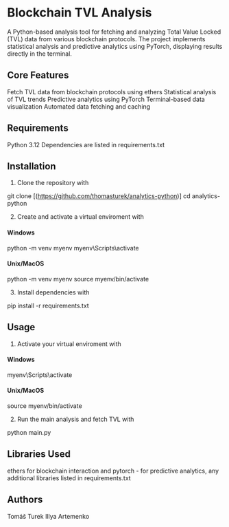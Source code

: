 # Blockchain TVL Analysis

A Python-based analysis tool for fetching and analyzing Total Value Locked (TVL) data from various blockchain protocols. The project implements statistical analysis and predictive analytics using PyTorch, displaying results directly in the terminal.

## Core Features

Fetch TVL data from blockchain protocols using ethers
Statistical analysis of TVL trends
Predictive analytics using PyTorch
Terminal-based data visualization
Automated data fetching and caching

## Requirements

Python 3.12
Dependencies are listed in requirements.txt

## Installation

1. Clone the repository with

git clone [(https://github.com/thomasturek/analytics-python)]
cd analytics-python

2. Create and activate a virtual enviroment with

#### Windows
python -m venv myenv
myenv\Scripts\activate

#### Unix/MacOS
python -m venv myenv
source myenv/bin/activate

3. Install dependencies with

pip install -r requirements.txt

## Usage

1. Activate your virtual enviroment with

#### Windows
myenv\Scripts\activate

#### Unix/MacOS
source myenv/bin/activate

2. Run the main analysis and fetch TVL with

python main.py

## Libraries Used

ethers for blockchain interaction and pytorch - for predictive analytics, any additional libraries listed in requirements.txt

## Authors

Tomáš Turek
Illya Artemenko




